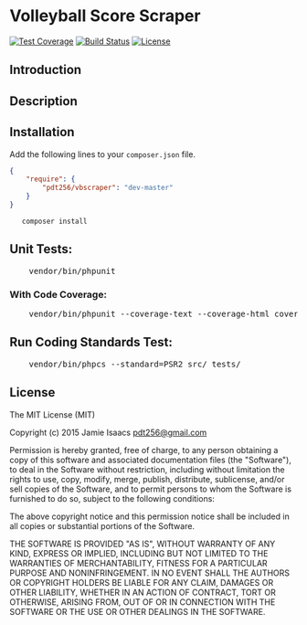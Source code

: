 Volleyball Score Scraper
========================
[![Test Coverage](http://img.shields.io/badge/coverage-100%25-brightgreen.svg)](https://github.com/pdt256/vbscraper)
[![Build Status](https://travis-ci.org/pdt256/vbscraper.svg?branch=master)](https://travis-ci.org/pdt256/vbscraper)
[![License](https://img.shields.io/github/license/pdt256/vbscraper.svg)](https://github.com/pdt256/vbscraper/blob/master/LICENSE.txt)

## Introduction


## Description


## Installation

Add the following lines to your ``composer.json`` file.

```JSON
{
    "require": {
        "pdt256/vbscraper": "dev-master"
    }
}
```

```
   composer install
```

## Unit Tests:

<pre>
    vendor/bin/phpunit
</pre>

### With Code Coverage:

<pre>
    vendor/bin/phpunit --coverage-text --coverage-html coverage_report
</pre>

## Run Coding Standards Test:

<pre>
    vendor/bin/phpcs --standard=PSR2 src/ tests/
</pre>


## License

The MIT License (MIT)

Copyright (c) 2015 Jamie Isaacs <pdt256@gmail.com>

Permission is hereby granted, free of charge, to any person obtaining a copy
of this software and associated documentation files (the "Software"), to deal
in the Software without restriction, including without limitation the rights
to use, copy, modify, merge, publish, distribute, sublicense, and/or sell
copies of the Software, and to permit persons to whom the Software is
furnished to do so, subject to the following conditions:

The above copyright notice and this permission notice shall be included in
all copies or substantial portions of the Software.

THE SOFTWARE IS PROVIDED "AS IS", WITHOUT WARRANTY OF ANY KIND, EXPRESS OR
IMPLIED, INCLUDING BUT NOT LIMITED TO THE WARRANTIES OF MERCHANTABILITY,
FITNESS FOR A PARTICULAR PURPOSE AND NONINFRINGEMENT. IN NO EVENT SHALL THE
AUTHORS OR COPYRIGHT HOLDERS BE LIABLE FOR ANY CLAIM, DAMAGES OR OTHER
LIABILITY, WHETHER IN AN ACTION OF CONTRACT, TORT OR OTHERWISE, ARISING FROM,
OUT OF OR IN CONNECTION WITH THE SOFTWARE OR THE USE OR OTHER DEALINGS IN
THE SOFTWARE.

